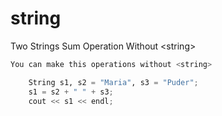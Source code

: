 # string
Two Strings Sum Operation Without &lt;string>
 ```bash
You can make this operations without <string>
```
```python
    String s1, s2 = "Maria", s3 = "Puder";
    s1 = s2 + " " + s3;
    cout << s1 << endl;
```
